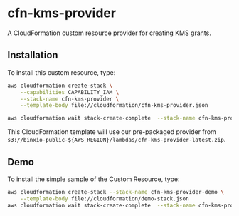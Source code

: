 # cfn-kms-provider
A CloudFormation custom resource provider for creating KMS grants.

## Installation
To install this custom resource, type:

```sh
aws cloudformation create-stack \
	--capabilities CAPABILITY_IAM \
	--stack-name cfn-kms-provider \
	--template-body file://cloudformation/cfn-kms-provider.json 

aws cloudformation wait stack-create-complete  --stack-name cfn-kms-provider 
```

This CloudFormation template will use our pre-packaged provider from `s3://binxio-public-${AWS_REGION}/lambdas/cfn-kms-provider-latest.zip`.


## Demo
To install the simple sample of the Custom Resource, type:

```sh
aws cloudformation create-stack --stack-name cfn-kms-provider-demo \
	--template-body file://cloudformation/demo-stack.json
aws cloudformation wait stack-create-complete  --stack-name cfn-kms-provider-demo
```
